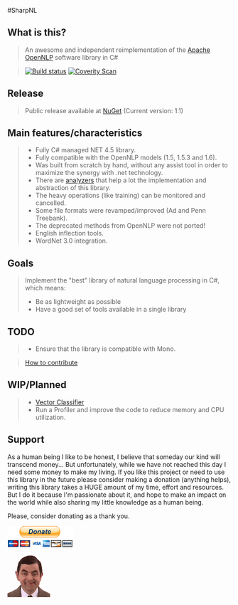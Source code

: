 #SharpNL

## What is this?

> An awesome and independent reimplementation of the [Apache OpenNLP] software library in C#

> [![Build status](https://ci.appveyor.com/api/projects/status/r11n96yn48jpt6v4/branch/development?svg=true)](https://ci.appveyor.com/project/knuppe/sharpnl/branch/development)
> [![Coverity Scan](https://scan.coverity.com/projects/5813/badge.svg)](https://scan.coverity.com/projects/5813) 

## Release

> Public release available at [NuGet] \(Current version: 1.1)

## Main features/characteristics

> - Fully C# managed NET 4.5 library.
> - Fully compatible with the OpenNLP models (1.5, 1.5.3 and 1.6).
> - Was built from scratch by hand, without any assist tool in order to maximize the synergy with .net technology.
> - There are [analyzers](https://github.com/knuppe/SharpNL/wiki/Analyzers) that help a lot the implementation and abstraction of this library.  
> - The heavy operations (like training) can be monitored and cancelled.
> - Some file formats were revamped/improved (Ad and Penn Treebank).
> - The deprecated methods from OpenNLP were not ported!
> - English inflection tools.
> - WordNet 3.0 integration.

## Goals

> Implement the "best" library of natural language processing in C#, which means:
> - Be as lightweight as possible
> - Have a good set of tools available in a single library

## TODO

> - Ensure that the library is compatible with Mono.

> [How to contribute](contributing.md)

## WIP/Planned
> - [Vector Classifier](https://en.wikipedia.org/wiki/Support_vector_machine)
> - Run a Profiler and improve the code to reduce memory and CPU utilization.

## Support

As a human being I like to be honest, I believe that someday our kind will transcend money... 
But unfortunately, while we have not reached this day I need some money to make my living. 
If you like this project or need to use this library in the future please consider making a 
donation (anything helps), writing this library takes a HUGE amount of my time, effort and 
resources. But I do it because I'm passionate about it, and hope to make an impact on the 
world while also sharing my little knowledge as a human being.

Please, consider donating as a thank you.

[![donate](resources/donate.gif)](https://www.paypal.com/cgi-bin/webscr?cmd=_s-xclick&hosted_button_id=7SWNPAPJNSARC)

[![bean](resources/bean.gif)](#)

[NuGet]: https://www.nuget.org/packages/Knuppe.SharpNL/
[Apache OpenNLP]: http://opennlp.apache.org
[CoGrOO]: http://cogroo.sourceforge.net/
